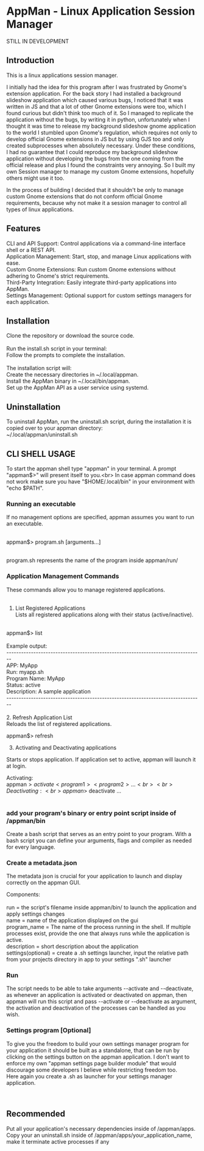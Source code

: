 # AppMan - Linux Application Session Manager

STILL IN DEVELOPMENT

## Introduction

This is a linux applications session manager.

I initially had the idea for this program after I was frustrated by Gnome's extension application. For the back story I had installed a background slideshow application which caused various bugs, I noticed that it was written in JS and that a lot of other Gnome extensions were too, which I found curious but didn't think too much of it. So I managed to replicate the application without the bugs, by writing it in python, unfortunately when I thought it was time to release my background slideshow gnome application to the world I stumbled upon Gnome's regulation, which requires not only to develop official Gnome extensions in JS but by using GJS too and only created subprocesses when absolutely necessary. Under these conditions, I had no guarantee that I could reproduce my background slideshow application without developing the bugs from the one coming from the official release and plus I found the constraints very annoying. So I built my own Session manager to manage my custom Gnome extensions, hopefully others might use it too.

In the process of building I decided that it shouldn't be only to manage custom Gnome extensions that do not conform official Gnome requirements, because why not make it a session manager to control all types of linux applications.

## Features

CLI and API Support: Control applications via a command-line interface shell or a REST API.<br>
Application Management: Start, stop, and manage Linux applications with ease.<br>
Custom Gnome Extensions: Run custom Gnome extensions without adhering to Gnome's strict requirements.<br>
Third-Party Integration: Easily integrate third-party applications into AppMan.<br>
Settings Management: Optional support for custom settings managers for each application.<br>

## Installation

Clone the repository or download the source code.<br>
<br>
Run the install.sh script in your terminal:<br>
Follow the prompts to complete the installation.<br>
<br>
The installation script will:<br>
Create the necessary directories in ~/.local/appman.<br>
Install the AppMan binary in ~/.local/bin/appman.<br>
Set up the AppMan API as a user service using systemd.<br>

## Uninstallation

To uninstall AppMan, run the uninstall.sh script, during the installation it is copied over to your appman directory:<br>
~/.local/appman/uninstall.sh<br>

## CLI SHELL USAGE

To start the appman shell type "appman" in your terminal. A prompt "appman$>" will present itself to you.<br>
In case appman command does not work make sure you have "$HOME/.local/bin" in your environment with "echo $PATH".

### Running an executable

If no management options are specified, appman assumes you want to run an executable.<br><br>

appman$> program.sh [arguments...]<br><br>

program.sh represents the name of the program inside appman/run/<br>

### Application Management Commands

These commands allow you to manage registered applications.<br>
<br>
1. List Registered Applications<br>
Lists all registered applications along with their status (active/inactive).<br>
<br>
appman$> list<br>
<br>
Example output:<br>
--------------------------------------------------------------------------------<br>
APP: MyApp<br>
Run: myapp.sh<br>
Program Name: MyApp<br>
Status: active<br>
Description: A sample application<br>
--------------------------------------------------------------------------------<br>
<br>
2. Refresh Application List<br>
Reloads the list of registered applications.<br>

appman$> refresh<br>

3. Activating and Deactivating applications

Starts or stops application. If application set to active, appman will launch it at login.<br>

Activating:<br>
appman$> activate <program1> <program2> ...<br>
<br>
Deactivating:<br>
appman$> deactivate <program1> <program2> ...<br>
<br>

### add your program's binary or entry point script inside of /appman/bin

Create a bash script that serves as an entry point to your program. With a bash script you can define your arguments, flags and compiler as needed for every language.<br>

### Create a metadata.json

The metadata json is crucial for your application to launch and display correctly on the appman GUI.<br>

Components:<br>
<br>
run = the script's filename inside appman/bin/ to launch the application and apply settings changes<br>
name = name of the application displayed on the gui<br>
program_name = The name of the process running in the shell. If multiple processes exist, provide the one that always runs while the application is active.<br>
description = short description about the application<br>
settings(optional) = create a .sh settings launcher, input the relative path from your projects directory in app to your settings ".sh" launcher<br>

### Run

The script needs to be able to take arguments --activate and --deactivate, as whenever an application is activated or deactivated on appman, then appman will run this script and pass --activate or --deactivate as argument, the activation and deactivation of the processes can be handled as you wish.<br>

### Settings program [Optional]
To give you the freedom to build your own settings manager program for your application it should be built as a standalone, that can be run by clicking on the settings button on the appman application. I don't want to enforce my own "appman settings page builder module" that would discourage some developers I believe while restricting freedom too.<br>
Here again you create a .sh as launcher for your settings manager application.<br>
<!-- If you want to make it match the design of appman look at the "Design Guide" section in this README --><br>

## Recommended
Put all your application's necessary dependencies inside of /appman/apps.
Copy your an uninstall.sh inside of /appman/apps/your_application_name, make it terminate active processes if any
